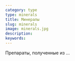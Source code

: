 ```yaml
---
category: type
type: minerals
title: Минералы
slug: minerals
image: minerals.jpg
description: 
keywords: 
---
```


Препараты, полученные из ...
